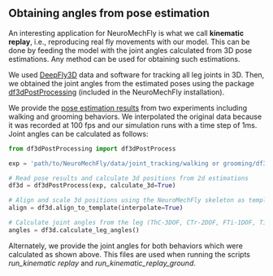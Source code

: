 ## Obtaining angles from pose estimation
An interesting application for NeuroMechFly is what we call **kinematic replay**, i.e., reproducing real fly movements with our model. This can be done by feeding the model with the joint angles calculated from 3D pose estimations. Any method can be used for obtaining such estimations.

We used [DeepFly3D](https://github.com/NeLy-EPFL/DeepFly3D) data and software for tracking all leg joints in 3D. Then, we obtained the joint angles from the estimated poses using the package [df3dPostProcessing](https://github.com/NeLy-EPFL/df3dPostProcessing) (included in the NeuroMechFly installation).

We provide the [pose estimation results](https://github.com/NeLy-EPFL/NeuroMechFly/tree/master/data/joint_tracking) from two experiments including walking and grooming behaviors. We interpolated the original data because it was recorded at 100 fps and our simulation runs with a time step of 1ms. Joint angles can be calculated as follows:

```python
from df3dPostProcessing import df3dPostProcess

exp = 'path/to/NeuroMechFly/data/joint_tracking/walking or grooming/df3d/pose_result*.pkl'

# Read pose results and calculate 3d positions from 2d estimations
df3d = df3dPostProcess(exp, calculate_3d=True)

# Align and scale 3d positions using the NeuroMechFly skeleton as template, data is interpolated 
align = df3d.align_to_template(interpolate=True)

# Calculate joint angles from the leg (ThC-3DOF, CTr-2DOF, FTi-1DOF, TiTa-1DOF)
angles = df3d.calculate_leg_angles()
```
Alternately, we provide the joint angles for both behaviors which were calculated as shown above. This files are used when running the scripts *run_kinematic replay* and *run_kinematic_replay_ground*.
